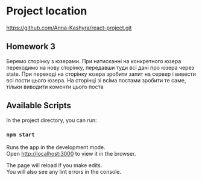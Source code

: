 # Project location

https://github.com/Anna-Kashyra/react-project.git

## Homework 3
Беремо сторінку з юзерами.
При натисканні на конкретного юзера переходимо на нову сторінку, передавши туди всі дані про юзера через state.
При переході на сторінку юзера зробити запит на сервер і вивести всі пости цього юзера.
На сторінці зі всіма постами зробити те саме, тільки виводити коменти цього поста

## Available Scripts

In the project directory, you can run:

### `npm start`

Runs the app in the development mode.\
Open [http://localhost:3000](http://localhost:3000) to view it in the browser.

The page will reload if you make edits.\
You will also see any lint errors in the console.

